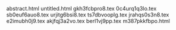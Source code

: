 abstract.html
untitled.html
gkh3fcbpro8.tex
0c4urq1q3lo.tex
sb0euf6auo8.tex
urjitg6bsi8.tex
ts7dbvooplg.tex
jrahqs0s3n8.tex
e2imubh0j9.tex
akjfqj3a2vo.tex
berl1vj9pp.tex
m387pkkfbpo.html